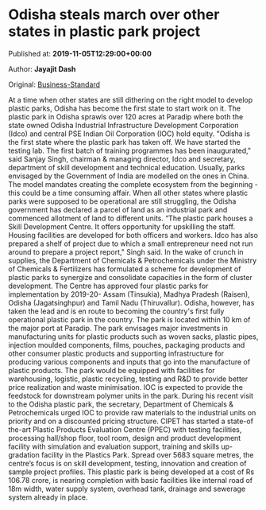 
# Odisha steals march over other states in plastic park project

Published at: **2019-11-05T12:29:00+00:00**

Author: **Jayajit Dash**

Original: [Business-Standard](https://www.business-standard.com/article/economy-policy/odisha-steals-march-over-other-states-in-plastic-park-project-119110501316_1.html)

At a time when other states are still dithering on the right model to develop plastic parks, Odisha has become the first state to start work on it.
The plastic park in Odisha sprawls over 120 acres at Paradip where both the state owned Odisha Industrial Infrastructure Development Corporation (Idco) and central PSE Indian Oil Corporation (IOC) hold equity.
"Odisha is the first state where the plastic park has taken off. We have started the testing lab. The first batch of training programmes has been inaugurated," said Sanjay Singh, chairman & managing director, Idco and secretary, department of skill development and technical education.
Usually, parks envisaged by the Government of India are modelled on the ones in China. The model mandates creating the complete ecosystem from the beginning - this could be a time consuming affair. When all other states where plastic parks were supposed to be operational are still struggling, the Odisha government has declared a parcel of land as an industrial park and commenced allotment of land to different units.
“The plastic park houses a Skill Development Centre. It offers opportunity for upskilling the staff. Housing facilities are developed for both officers and workers. Idco has also prepared a shelf of project due to which a small entrepreneur need not run around to prepare a project report," Singh said.
In the wake of crunch in supplies, the Department of Chemicals & Petrochemicals under the Ministry of Chemicals & Fertilizers has formulated a scheme for development of plastic parks to synergize and consolidate capacities in the form of cluster development. The Centre has approved four plastic parks for implementation by 2019-20- Assam (Tinsukia), Madhya Pradesh (Raisen), Odisha (Jagatsinghpur) and Tamil Nadu (Thiruvallur).
Odisha, however, has taken the lead and is en route to becoming the country's first fully operational plastic park in the country. The park is located within 10 km of the major port at Paradip.
The park envisages major investments in manufacturing units for plastic products such as woven sacks, plastic pipes, injection moulded components, films, pouches, packaging products and other consumer plastic products and supporting infrastructure for producing various components and inputs that go into the manufacture of plastic products. The park would be equipped with facilities for warehousing, logistic, plastic recycling, testing and R&D to provide better price realization and waste minimisation.
IOC is expected to provide the feedstock for downstream polymer units in the park. During his recent visit to the Odisha plastic park, the secretary, Department of Chemicals & Petrochemicals urged IOC to provide raw materials to the industrial units on priority and on a discounted pricing structure.
CIPET has started a state-of the-art Plastic Products Evaluation Centre (PPEC) with testing facilities, processing hall/shop floor, tool room, design and product development facility with simulation and evaluation support, training and skills up-gradation facility in the Plastics Park. Spread over 5683 square metres, the centre’s focus is on skill development, testing, innovation and creation of sample project profiles. This plastic park is being developed at a cost of Rs 106.78 crore, is nearing completion with basic facilities like internal road of 18m width, water supply system, overhead tank, drainage and sewerage system already in place.
